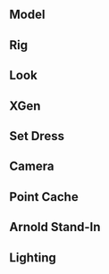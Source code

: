 
## Model

## Rig

## Look

## XGen

## Set Dress

## Camera

## Point Cache

## Arnold Stand-In

## Lighting
